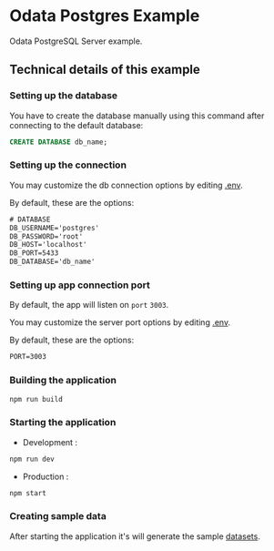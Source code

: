 # Odata Postgres Example

Odata PostgreSQL Server example.

## Technical details of this example

### Setting up the database

You have to create the database manually using this command after connecting to the default database:

```SQL
CREATE DATABASE db_name;
```

### Setting up the connection

You may customize the db connection options by editing [.env](http://gitlab.leyton.fr/salesforce/ODATA/-/blob/server/.env#L4-L8).

By default, these are the options:

```txt
# DATABASE
DB_USERNAME='postgres'
DB_PASSWORD='root'
DB_HOST='localhost'
DB_PORT=5433
DB_DATABASE='db_name'
```

### Setting up app connection port

By default, the app will listen on `port` `3003`.

You may customize the server port options by editing [.env](http://gitlab.leyton.fr/salesforce/ODATA/-/blob/server/.env#L1-L2).

By default, these are the options:

```txt
PORT=3003
```

### Building the application

```sh
npm run build
```

### Starting the application

* Development :

```sh
npm run dev
```

* Production :

```sh
npm start
```

### Creating sample data

After starting the application it's will generate the sample [datasets](http://gitlab.leyton.fr/salesforce/ODATA/-/blob/server/src/server.ts#L13-L35).
